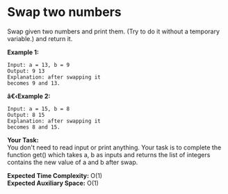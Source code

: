 # Swap two numbers

Swap given two numbers and print them. (Try to do it without a temporary variable.) and return it.

**Example 1:**
```
Input: a = 13, b = 9
Output: 9 13
Explanation: after swapping it
becomes 9 and 13.
```
**â€‹Example 2:**
```
Input: a = 15, b = 8
Output: 8 15
Explanation: after swapping it
becomes 8 and 15.
```
**Your Task:**<br>
You don't need to read input or print anything. Your task is to complete the function get() which takes a, b as inputs and returns the list of integers contains the new value of a and b after swap.

**Expected Time Complexity:** O(1)<br>
**Expected Auxiliary Space:** O(1)
